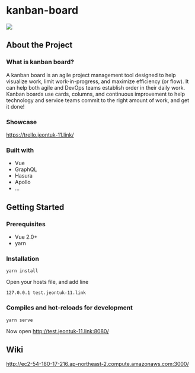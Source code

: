 # kanban-board

<img src = "https://upload.wikimedia.org/wikipedia/commons/f/f5/Kanban_board_example.jpg">

## About the Project
### What is kanban board?
A kanban board is an agile project management tool designed to help visualize work, limit work-in-progress, and maximize efficiency (or flow). It can help both agile and DevOps teams establish order in their daily work. Kanban boards use cards, columns, and continuous improvement to help technology and service teams commit to the right amount of work, and get it done!


### Showcase
https://trello.jeontuk-11.link/

### Built with
* Vue
* GraphQL
* Hasura
* Apollo
* ...

## Getting Started

### Prerequisites
* Vue 2.0+
* yarn

### Installation

```
yarn install
```

Open your hosts file, and add line
```
127.0.0.1 test.jeontuk-11.link
```

### Compiles and hot-reloads for development

```
yarn serve
```

Now open http://test.jeontuk-11.link:8080/

## Wiki

http://ec2-54-180-17-216.ap-northeast-2.compute.amazonaws.com:3000/